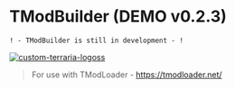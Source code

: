 # TModBuilder (DEMO v0.2.3)
`! - TModBuilder is still in development - !`

<a href="https://imgbb.com/"><img src="https://i.ibb.co/9G92Y0M/custom-terraria-logoss.png" alt="custom-terraria-logoss" border="0"></a>
> For use with TModLoader - https://tmodloader.net/
